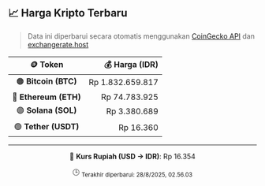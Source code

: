 

<!-- HARGA_KRIPTO -->
## 📈 Harga Kripto Terbaru

> Data ini diperbarui secara otomatis menggunakan [CoinGecko API](https://www.coingecko.com/) dan [exchangerate.host](https://exchangerate.host/)

<div align="center">

| 🪙 Token | 💰 Harga (IDR) |
|:------:|---------------:|
| 🟠 **Bitcoin (BTC)**   | Rp 1.832.659.817 |
| 🔵 **Ethereum (ETH)**  | Rp 74.783.925 |
| 🟣 **Solana (SOL)**    | Rp 3.380.689 |
| 🟢 **Tether (USDT)**   | Rp 16.360 |

---

💱 **Kurs Rupiah (USD → IDR)**: Rp 16.354

🕒 <sub>Terakhir diperbarui: 28/8/2025, 02.56.03</sub>

</div>
<!-- /HARGA_KRIPTO -->